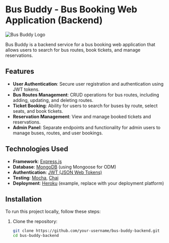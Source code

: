 # Bus Buddy - Bus Booking Web Application (Backend)

![Bus Buddy Logo](link_to_logo_if_available)

Bus Buddy is a backend service for a bus booking web application that allows users to search for bus routes, book tickets, and manage reservations.

## Features

- **User Authentication**: Secure user registration and authentication using JWT tokens.
- **Bus Routes Management**: CRUD operations for bus routes, including adding, updating, and deleting routes.
- **Ticket Booking**: Ability for users to search for buses by route, select seats, and book tickets.
- **Reservation Management**: View and manage booked tickets and reservations.
- **Admin Panel**: Separate endpoints and functionality for admin users to manage buses, routes, and user bookings.

## Technologies Used

- **Framework**: [Express.js](https://expressjs.com/)
- **Database**: [MongoDB](https://www.mongodb.com/) (using Mongoose for ODM)
- **Authentication**: [JWT (JSON Web Tokens)](https://jwt.io/)
- **Testing**: [Mocha](https://mochajs.org/), [Chai](https://www.chaijs.com/)
- **Deployment**: [Heroku](https://www.heroku.com/) (example, replace with your deployment platform)

## Installation

To run this project locally, follow these steps:

1. Clone the repository:
   ```bash
   git clone https://github.com/your-username/bus-buddy-backend.git
   cd bus-buddy-backend
